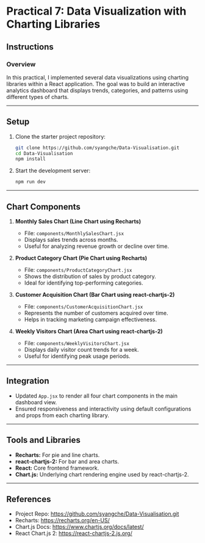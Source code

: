 # Practical 7: Data Visualization with Charting Libraries

## Instructions

### Overview

In this practical, I implemented several data visualizations using charting libraries within a React application. The goal was to build an interactive analytics dashboard that displays trends, categories, and patterns using different types of charts.

---

## Setup

1. Clone the starter project repository:
   ```bash
   git clone https://github.com/syangche/Data-Visualisation.git
   cd Data-Visualisation
   npm install
   ```
2. Start the development server:
   ```bash
   npm run dev
   ```

---

## Chart Components

1. **Monthly Sales Chart (Line Chart using Recharts)**
   - File: `components/MonthlySalesChart.jsx`
   - Displays sales trends across months.
   - Useful for analyzing revenue growth or decline over time.

2. **Product Category Chart (Pie Chart using Recharts)**
   - File: `components/ProductCategoryChart.jsx`
   - Shows the distribution of sales by product category.
   - Ideal for identifying top-performing categories.

3. **Customer Acquisition Chart (Bar Chart using react-chartjs-2)**
   - File: `components/CustomerAcquisitionChart.jsx`
   - Represents the number of customers acquired over time.
   - Helps in tracking marketing campaign effectiveness.

4. **Weekly Visitors Chart (Area Chart using react-chartjs-2)**
   - File: `components/WeeklyVisitorsChart.jsx`
   - Displays daily visitor count trends for a week.
   - Useful for identifying peak usage periods.

---

## Integration

- Updated `App.jsx` to render all four chart components in the main dashboard view.
- Ensured responsiveness and interactivity using default configurations and props from each charting library.

---

## Tools and Libraries

- **Recharts:** For pie and line charts.
- **react-chartjs-2:** For bar and area charts.
- **React:** Core frontend framework.
- **Chart.js:** Underlying chart rendering engine used by react-chartjs-2.

---

## References

- Project Repo: https://github.com/syangche/Data-Visualisation.git
- Recharts: https://recharts.org/en-US/
- Chart.js Docs: https://www.chartjs.org/docs/latest/
- React Chart.js 2: https://react-chartjs-2.js.org/
